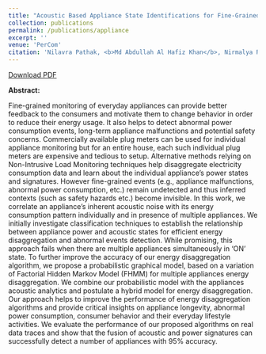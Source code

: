 ```yaml
---
title: "Acoustic Based Appliance State Identifications for Fine-Grained Energy Analytics"
collection: publications
permalink: /publications/appliance
excerpt: ''
venue: 'PerCom'
citation: 'Nilavra Pathak, <b>Md Abdullah Al Hafiz Khan</b>, Nirmalya Roy. <i>In PerCom 2015, St. Louis, Missouri. </i>'
---
```


[Download PDF](https://ahafizk.github.io/files/appliance.pdf)

<b>Abstract:</b>

Fine-grained monitoring of everyday appliances
can provide better feedback to the consumers and motivate
them to change behavior in order to reduce their energy usage.
It also helps to detect abnormal power consumption events,
long-term appliance malfunctions and potential safety concerns.
Commercially available plug meters can be used for individual
appliance monitoring but for an entire house, each such individual
plug meters are expensive and tedious to setup. Alternative
methods relying on Non-Intrusive Load Monitoring techniques
help disaggregate electricity consumption data and learn about
the individual appliance’s power states and signatures. However
fine-grained events (e.g., appliance malfunctions, abnormal power
consumption, etc.) remain undetected and thus inferred contexts
(such as safety hazards etc.) become invisible. In this work, we
correlate an appliance’s inherent acoustic noise with its energy
consumption pattern individually and in presence of multiple
appliances. We initially investigate classification techniques to
establish the relationship between appliance power and acoustic
states for efficient energy disaggregation and abnormal events
detection. While promising, this approach fails when there are
multiple appliances simultaneously in ‘ON’ state. To further
improve the accuracy of our energy disaggregation algorithm, we
propose a probabilistic graphical model, based on a variation of
Factorial Hidden Markov Model (FHMM) for multiple appliances
energy disaggregation. We combine our probabilistic model with
the appliances acoustic analytics and postulate a hybrid model
for energy disaggregation. Our approach helps to improve the
performance of energy disaggregation algorithms and provide
critical insights on appliance longevity, abnormal power consumption,
consumer behavior and their everyday lifestyle activities.
We evaluate the performance of our proposed algorithms on
real data traces and show that the fusion of acoustic and power
signatures can successfully detect a number of appliances with
95% accuracy.